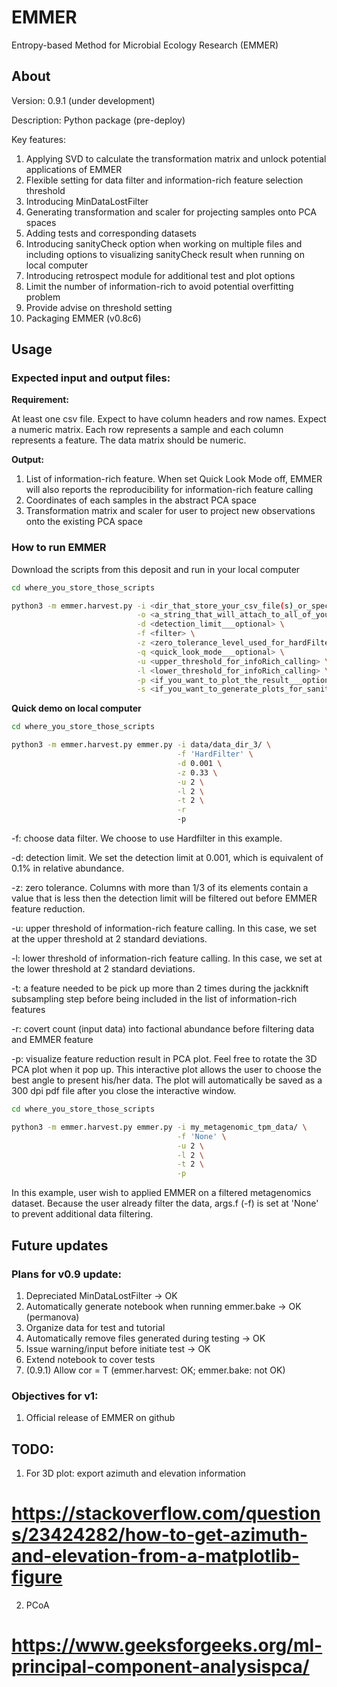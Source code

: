 # EMMER
Entropy-based Method for Microbial Ecology Research (EMMER)


## About
Version: 0.9.1 (under development)

Description: Python package (pre-deploy)

Key features:
1. Applying SVD to calculate the transformation matrix and unlock potential applications of EMMER
2. Flexible setting for data filter and information-rich feature selection threshold
3. Introducing MinDataLostFilter
4. Generating transformation and scaler for projecting samples onto PCA spaces
5. Adding tests and corresponding datasets
6. Introducing sanityCheck option when working on multiple files and including options to visualizing sanityCheck result when running on local computer
7. Introducing retrospect module for additional test and plot options
8. Limit the number of information-rich to avoid potential overfitting problem
9. Provide advise on threshold setting
10. Packaging EMMER (v0.8c6)

## Usage
### Expected input and output files:

**Requirement:**

At least one csv file. Expect to have column headers and row names. Expect a numeric matrix. Each row represents a sample and each column represents a feature.
The data matrix should be numeric.


**Output:**
1. List of information-rich feature. When set Quick Look Mode off, EMMER will also reports the reproducibility for information-rich feature calling
2. Coordinates of each samples in the abstract PCA space
2. Transformation matrix and scaler for user to project new observations onto the existing PCA space

### How to run EMMER
Download the scripts from this deposit and run in your local computer

```bash
cd where_you_store_those_scripts

python3 -m emmer.harvest.py -i <dir_that_store_your_csv_file(s)_or_specific_csv_file> \
                            -o <a_string_that_will_attach_to_all_of_your_output_files___optional> \
                            -d <detection_limit___optional> \
                            -f <filter> \
                            -z <zero_tolerance_level_used_for_hardFilter> \
                            -q <quick_look_mode___optional> \
                            -u <upper_threshold_for_infoRich_calling> \
                            -l <lower_threshold_for_infoRich_calling> \
                            -p <if_you_want_to_plot_the_result___optional> \
                            -s <if_you_want_to_generate_plots_for_sanity_check___optional> \
```


**Quick demo on local computer**
```bash
cd where_you_store_those_scripts

python3 -m emmer.harvest.py emmer.py -i data/data_dir_3/ \
                                     -f 'HardFilter' \
                                     -d 0.001 \
                                     -z 0.33 \
                                     -u 2 \
                                     -l 2 \
                                     -t 2 \
                                     -r
                                     -p
```
-f: choose data filter. We choose to use Hardfilter in this example.

-d: detection limit. We set the detection limit at 0.001, which is equivalent of 0.1% in relative abundance.

-z: zero tolerance. Columns with more than 1/3 of its elements contain a value that is less then the detection limit will be filtered out before EMMER feature reduction.

-u: upper threshold of information-rich feature calling. In this case, we set at the upper threshold at 2 standard deviations.

-l: lower threshold of information-rich feature calling. In this case, we set at the lower threshold at 2 standard deviations.

-t: a feature needed to be pick up more than 2 times during the jackknift subsampling step before being included in the list of information-rich features

-r: covert count (input data) into factional abundance before filtering data and EMMER feature

-p: visualize feature reduction result in PCA plot. Feel free to rotate the 3D PCA plot when it pop up. This interactive plot allows the user to choose the best angle to present his/her data. The plot will automatically be saved as a 300 dpi pdf file after you close the interactive window.


```bash
cd where_you_store_those_scripts

python3 -m emmer.harvest.py emmer.py -i my_metagenomic_tpm_data/ \
                                     -f 'None' \
                                     -u 2 \
                                     -l 2 \
                                     -t 2 \
                                     -p
```
In this example, user wish to applied EMMER on a filtered metagenomics dataset. Because the user already filter the data, args.f (-f) is set at 'None' to prevent additional data filtering.  

## Future updates
### Plans for v0.9 update:
1. Depreciated MinDataLostFilter -> OK
2. Automatically generate notebook when running emmer.bake  -> OK (permanova)
3. Organize data for test and tutorial
4. Automatically remove files generated during testing -> OK
5. Issue warning/input before initiate test -> OK
6. Extend notebook to cover tests
7. (0.9.1) Allow cor = T (emmer.harvest: OK; emmer.bake: not OK)

### Objectives for v1:
1. Official release of EMMER on github

## TODO:
1. For 3D plot: export azimuth and elevation information
# https://stackoverflow.com/questions/23424282/how-to-get-azimuth-and-elevation-from-a-matplotlib-figure

2. PCoA
# https://www.geeksforgeeks.org/ml-principal-component-analysispca/
